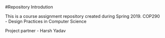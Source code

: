 #Repository Introdution

This is a course assignment repository created during Spring 2019.
COP290 - Design Practices in Computer Science

Project partner - Harsh Yadav
